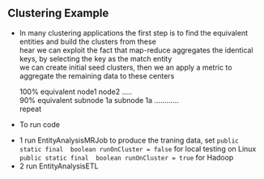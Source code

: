 ## Clustering Example

- In many clustering applications the first step is to find the equivalent entities and build the clusters from these   
  hear we can exploit the fact that map-reduce aggregates the identical keys, by selecting the key as the match entity  
  we can create initial seed clusters, then we an apply a metric to aggregate the remaining data to these centers  
  
  
  
    100% equivalent              node1             node2 .....  
    90%  equivalent   subnode 1a      subnode 1a ............                 
    repeat
    
    
- To run code
 * 1 run EntityAnalysisMRJob to produce the traning data, set
   `public static final  boolean runOnCluster = false` for local testing on Linux  
    `public static final  boolean runOnCluster = true` for Hadoop  
 * 2 run  EntityAnalysisETL
    
   